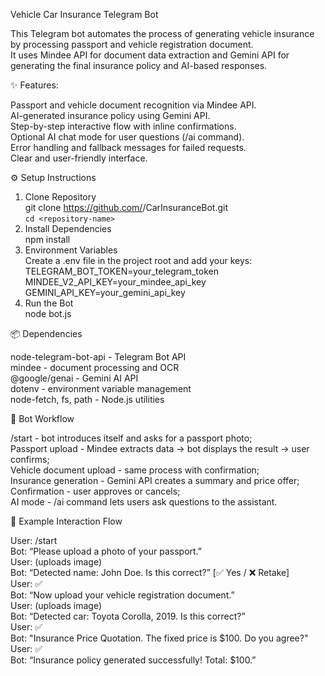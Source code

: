   Vehicle Car Insurance Telegram Bot

  This Telegram bot automates the process of generating vehicle insurance by processing passport and vehicle registration document.<br>
  It uses Mindee API for document data extraction and Gemini API for generating the final insurance policy and AI-based responses.<br>

  ✨ Features:

  Passport and vehicle document recognition via Mindee API.<br>
  AI-generated insurance policy using Gemini API.<br>
  Step-by-step interactive flow with inline confirmations.<br>
  Optional AI chat mode for user questions (/ai command).<br>
  Error handling and fallback messages for failed requests.<br>
  Clear and user-friendly interface.<br>

  ⚙️ Setup Instructions
  1. Clone Repository<br>
  git clone https://github.com/<your-username>/CarInsuranceBot.git<br>
  `cd <repository-name>`
  2. Install Dependencies<br>
  npm install<br>
  3. Environment Variables<br>
  Create a .env file in the project root and add your keys:<br>
  TELEGRAM_BOT_TOKEN=your_telegram_token<br>
  MINDEE_V2_API_KEY=your_mindee_api_key<br>
  GEMINI_API_KEY=your_gemini_api_key<br>
  4. Run the Bot<br>
   node bot.js<br>

  📦 Dependencies

  node-telegram-bot-api - Telegram Bot API<br>
  mindee - document processing and OCR<br>
  @google/genai - Gemini AI API<br>
  dotenv - environment variable management<br>
  node-fetch, fs, path - Node.js utilities<br>

  🤖 Bot Workflow

  /start - bot introduces itself and asks for a passport photo;<br>
  Passport upload - Mindee extracts data → bot displays the result → user confirms;<br>
  Vehicle document upload - same process with confirmation;<br>
  Insurance generation - Gemini API creates a summary and price offer;<br>
  Confirmation - user approves or cancels;<br>
  AI mode - /ai command lets users ask questions to the assistant.<br>

  💬 Example Interaction Flow

  User: /start<br>
  Bot: “Please upload a photo of your passport.”<br>
  User: (uploads image)<br>
  Bot: “Detected name: John Doe. Is this correct?” [✅ Yes / ❌ Retake]<br>
  User: ✅<br>
  Bot: “Now upload your vehicle registration document.”<br>
  User: (uploads image)<br>
  Bot: “Detected car: Toyota Corolla, 2019. Is this correct?”<br>
  User: ✅<br>
  Bot: "Insurance Price Quotation. The fixed price is $100. Do you agree?"<br>
  User: ✅<br>
  Bot: “Insurance policy generated successfully! Total: $100.”
